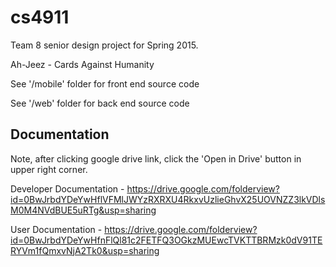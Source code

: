 # cs4911
Team 8 senior design project for Spring 2015.

Ah-Jeez - Cards Against Humanity

See '/mobile' folder for front end source code

See '/web' folder for back end source code

Documentation
-------------
Note, after clicking google drive link, click the 'Open in Drive' button in upper right corner.

Developer Documentation - https://drive.google.com/folderview?id=0BwJrbdYDeYwHflVFMlJWYzRXRXU4RkxvUzlieGhvX25UOVNZZ3lkVDlsM0M4NVdBUE5uRTg&usp=sharing

User Documentation - https://drive.google.com/folderview?id=0BwJrbdYDeYwHfnFlQl81c2FETFQ3OGkzMUEwcTVKTTBRMzk0dV91TERYVm1fQmxvNjA2Tk0&usp=sharing
